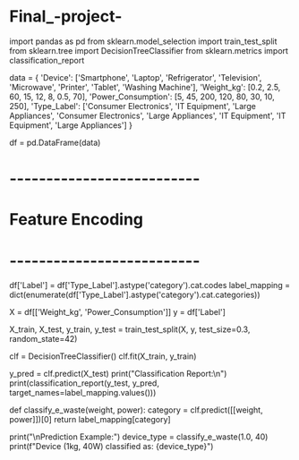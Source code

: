 # Final_-project-
 import pandas as pd
from sklearn.model_selection import train_test_split
from sklearn.tree import DecisionTreeClassifier
from sklearn.metrics import classification_report

data = {
    'Device': ['Smartphone', 'Laptop', 'Refrigerator', 'Television', 'Microwave', 'Printer', 'Tablet', 'Washing Machine'],
    'Weight_kg': [0.2, 2.5, 60, 15, 12, 8, 0.5, 70],
    'Power_Consumption': [5, 45, 200, 120, 80, 30, 10, 250],
    'Type_Label': ['Consumer Electronics', 'IT Equipment', 'Large Appliances', 'Consumer Electronics',
                   'Large Appliances', 'IT Equipment', 'IT Equipment', 'Large Appliances']
}

df = pd.DataFrame(data)

# --------------------------
# Feature Encoding
# --------------------------
df['Label'] = df['Type_Label'].astype('category').cat.codes
label_mapping = dict(enumerate(df['Type_Label'].astype('category').cat.categories))

X = df[['Weight_kg', 'Power_Consumption']]
y = df['Label']

X_train, X_test, y_train, y_test = train_test_split(X, y, test_size=0.3, random_state=42)

clf = DecisionTreeClassifier()
clf.fit(X_train, y_train)


y_pred = clf.predict(X_test)
print("Classification Report:\n")
print(classification_report(y_test, y_pred, target_names=label_mapping.values()))

def classify_e_waste(weight, power):
    category = clf.predict([[weight, power]])[0]
    return label_mapping[category]

print("\nPrediction Example:")
device_type = classify_e_waste(1.0, 40)
print(f"Device (1kg, 40W) classified as: {device_type}")
